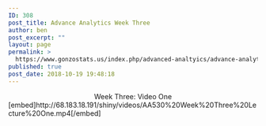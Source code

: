 ```yaml
---
ID: 308
post_title: Advance Analytics Week Three
author: ben
post_excerpt: ""
layout: page
permalink: >
  https://www.gonzostats.us/index.php/advanced-analtyics/advance-analytics-week-three/
published: true
post_date: 2018-10-19 19:48:18
---
```

<center>Week Three: Video One</center>[embed]http://68.183.18.191/shiny/videos/AA530%20Week%20Three%20Lecture%20One.mp4[/embed]

&nbsp;

&nbsp;